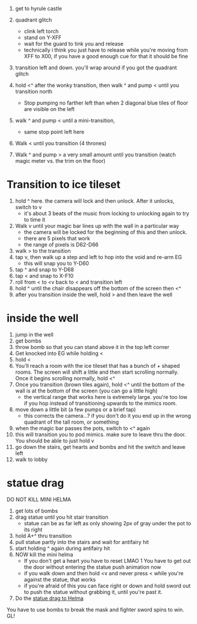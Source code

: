 1. get to hyrule castle
1. quadrant glitch
   * clink left torch
   * stand on Y-XFF
   * wait for the guard to tink you and release
   * technically i think you just have to release while you're moving from XFF to X00, if you have a good enough cue for that it should be fine

1. transition left and down. you'll wrap around if you got the quadrant glitch
1. hold <^ after the wonky transition, then walk ^ and pump < until you transition north
   * Stop pumping no farther left than when 2 diagonal blue tiles of floor are visible on the left
1. walk ^ and pump < until a mini-transition,
   * same stop point left here
1. Walk < until you transition (4 thrones)
1. Walk ^ and pump > a very small amount until you transition (watch magic meter vs. the trim on the floor)

# Transition to ice tileset
1. hold ^ here. the camera will lock and then unlock. After it unlocks, switch to v
   * it's about 3 beats of the music from locking to unlocking again to try to time it
1. Walk v until your magic bar lines up with the wall in a particular way
   * the camera will be locked for the beginning of this and then unlock.
   * there are 5 pixels that work
   * the range of pixels is D62-D66
1. walk > to the transition
1. tap v, then walk up a step and left to hop into the void and re-arm EG
   * this will snap you to Y-D60
1. tap ^ and snap to Y-D68
1. tap < and snap to X-F10
1. roll from < to <v back to < and transition left
1. hold ^ until the chair disappears off the bottom of the screen then <^
1. after you transition inside the well, hold > and then leave the well

# inside the well
1. jump in the well
1. get bombs
1. throw bomb so that you can stand above it in the top left corner
1. Get knocked into EG while holding <
1. hold <
1. You'll reach a room with the ice tileset that has a bunch of + shaped rooms. The screen will shift a little and then start scrolling normally. Once it begins scrolling normally, hold <^
1. Once you transition (brown tiles again), hold <^ until the bottom of the wall is at the bottom of the screen (you can go a little high)
   * the vertical range that works here is extremely large. you're too low if you hop instead of transitioning upwards to the mimics room.
1. move down a little bit (a few pumps or a brief tap)
   * this corrects the camera...? if you don't do it you end up in the wrong quadrant of the tall room, or something
1. when the magic bar passes the pots, switch to <^ again
1. this will transition you to pod mimics. make sure to leave thru the door. You should be able to just hold v
1. go down the stairs, get hearts and bombs and hit the switch and leave left
1. walk to lobby

# statue drag

DO NOT KILL MINI HELMA

1. get lots of bombs
1. drag statue until you hit stair transition
   * statue can be as far left as only showing 2px of gray under the pot to its right
1. hold A+^ thru transition
1. pull statue partly into the stairs and wait for antifairy hit
1. start holding ^ again during antifairy hit
1. NOW kill the mini helma
   * If you don't get a heart you have to reset LMAO
1  You have to get out the door without entering the statue push animation now
   * if you walk down and then hold <v and never press < while you're against the statue, that works
   * if you're afraid of this you can face right or down and hold sword out to push the statue without grabbing it, until you're past it.
1. Do the [statue drag to Helma](./all%20bosses%20no%20eg/glitches.md#statue-drag)

You have to use bombs to break the mask and fighter sword spins to win. GL!


